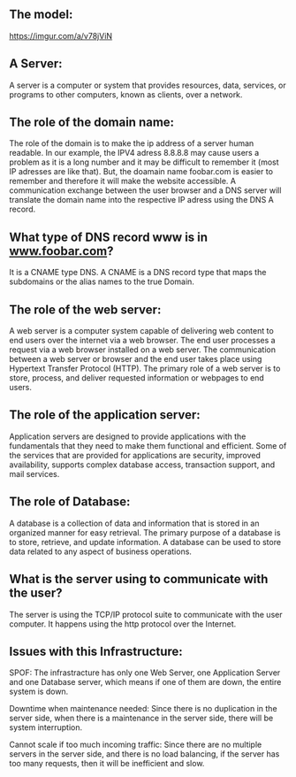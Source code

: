 ## The model:
https://imgur.com/a/v78jViN

## A Server:
A server is a computer or system that provides resources, data, services, or programs to other computers, known as clients, over a network.

## The role of the domain name:
The role of the domain is to make the ip address of a server human readable. In our example, the IPV4 adress 8.8.8.8 may cause users a problem as it is a long number and it may be difficult to remember it (most IP adresses are like that). But, the doamain name foobar.com is easier to remember and therefore it will make the website accessible. A communication exchange between the user browser and a DNS server will translate the domain name into the respective IP adress using the DNS A record.

## What type of DNS record www is in www.foobar.com?

It is a CNAME type DNS. 
A CNAME is a DNS record type that maps the subdomains or the alias names to the true Domain.

## The role of the web server:

A web server is a computer system capable of delivering web content to end users over the internet via a web browser. The end user processes a request via a web browser installed on a web server. The communication between a web server or browser and the end user takes place using Hypertext Transfer Protocol (HTTP). The primary role of a web server is to store, process, and deliver requested information or webpages to end users.

## The role of the application server:

Application servers are designed to provide applications with the fundamentals that they need to make them functional and efficient. Some of the services that are provided for applications are security, improved availability, supports complex database access, transaction support, and mail services.

## The role of Database:

A database is a collection of data and information that is stored in an organized manner for easy retrieval. The primary purpose of a database is to store, retrieve, and update information. A database can be used to store data related to any aspect of business operations.

## What is the server using to communicate with the user?

The server is using the TCP/IP protocol suite to communicate with the user computer. It happens using the http protocol over the Internet.

## Issues with this Infrastructure:

SPOF: The infrastracture has only one Web Server, one Application Server and one Database server, which means if one of them are down, the entire system is down.

Downtime when maintenance needed: Since there is no duplication in the server side, when there is a maintenance in the server side, there will be system interruption.

Cannot scale if too much incoming traffic: Since there are no multiple servers in the server side, and there is no load balancing, if the server has too many requests, then it will be inefficient and slow.
